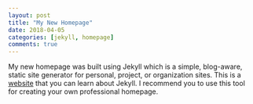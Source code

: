 ```yaml
---
layout: post
title: "My New Homepage"
date: 2018-04-05
categories: [jekyll, homepage]
comments: true
---
```


My new homepage was built using Jekyll which is a simple, blog-aware, static site generator for personal, project, or organization sites. This is a [website](https://learn.cloudcannon.com) that you can learn about Jekyll. I recommend you to use this tool for creating your own professional homepage.
